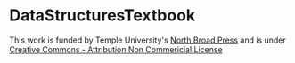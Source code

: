 # DataStructuresTextbook


This work is funded by Temple University's [North Broad Press](http://tupress.temple.edu/open-access/north-broad-press) and is under [Creative Commons - Attribution Non Commericial License](https://creativecommons.org/licenses/by-nc/3.0/)
